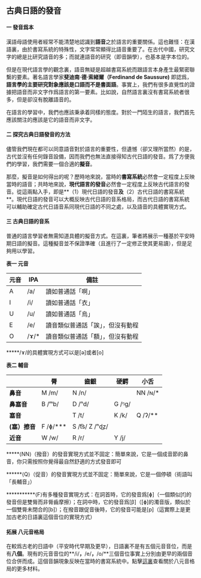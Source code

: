 ## 古典日語的發音



#### 一	發音爲本

漢語母語使用者經常不能清楚地認識到**語音**之於語言的重要關係。這也難怪：在漢語裏，由於書寫系統的特殊性，文字常常顯得比語音重要了。在古代中國，研究文字的總是比研究語音的多；而就連語音的研究（即音韻學），也基本是字本位的。

但是在現代語言學的觀念裏，語音無疑是超越書寫系統而跟語言本身產生最緊密聯繫的要素。著名語言學家**斐迪南·德·索緒爾（Ferdinand de Saussure)** 即認爲，**語言學的主要研究對象應該是口語而不是書面語**。事實上，我們有很多直覺性的證據把語音而非文字作爲語言的第一要素。比如說，自然語言裏沒有書寫系統者很多，但是卻沒有脫離語音的。

在語言的學習中，我們也應該秉承着同樣的態度。對於一門陌生的語言，我們首先應該關注的應該是它的語音而非文字。



#### 二	探究古典日語發音的方法

儘管我們現在都可以同意語音對於語言的重要性，但遺憾（卻又理所當然）的是，古代並沒有任何錄音設備，因而我們也無法直接得知古代日語的發音。爲了方便我們的學習，我們需要一個合適的**擬音**。

那麼，擬音是如何得出的呢？歷時地來說，當時的**書寫系統**必然會一定程度上反映當時的語音；共時地來說，**現代語言的發音**必然會一定程度上反映古代語言的發音。從這兩點入手，即是**（1）現代日語的發音**及**（2）古代日語的書寫系統**。現代日語的發音可以大概反映古代日語的音系格局，而古代日語的書寫系統可以輔助確定古代日語音系同現代日語的不同之處，以及語音的具體實現方式。



#### 三	古典日語的音系

普通的語言學習者無需知道具體的擬音方式。在這裏，筆者將展示一種基於平安時期日語的擬音。這種擬音並不保證準確（且進行了一定修正使其更易讀），但是足夠用以學習。



**表一	元音**

| 元音 | IPA  | 備註                             |
| ---- | ---- | -------------------------------- |
| A    | /a/  | 讀如普通話「啊」                 |
| I    | /i/  | 讀如普通話「衣」                 |
| U    | /u/  | 讀如普通話「烏」                 |
| E    | /e/  | 讀音類似普通話「誒」，但沒有動程 |
| O    | /ɤ/* | 讀音類似普通話「額」，但沒有動程 |

*****/ɤ/的具體實現方式可以是[ə]或者[o]



**表二	輔音**

|               | 脣       | 齒齦            | 硬齶   | 小舌    |
| ------------- | -------- | --------------- | ------ | ------- |
| **鼻音**      | M /m/    | N /n/           |        | NN /ɴ/* |
| **鼻塞音**    | B /ᵐb/   | D /ⁿd/          | G /ᵑg/ |         |
| **塞音**      |          | T /t/           | K /k/  | Q /ʔ/** |
| **(塞）擦音** | F /ɸ/*** | S /t͡s/  Z /ⁿd͜z/ |        |         |
| **近音**      | W /w/    | R /r/           | Y /j/  |         |

*****⟨NN⟩（撥音）的發音實現方式並不固定：簡單來說，它是一個成音節的鼻音，你只需按照你覺得最自然舒適的方式發音即可

******⟨Q⟩（促音）的發音實現方式並不固定：簡單來說，它是一個停頓（術語叫「長輔音」）

***********⟨F⟩有多種發音實現方式：在詞首時，它的發音爲[ɸ]（一個類似[f]的發音但是雙脣而非脣齒摩擦）；在詞中時，它的發音爲[β]（[ɸ]的濁音版，類似於一個雙脣未閉合的[b]）；在撥音跟促音後時，它的發音可能是[p]（這實際上是更加古老的日語裏這個音位的實現方式）



#### 拓展	八元音格局

在較爲古老的日語中（平安時代早期及更早），日語裏不是有五個元音音位，而是有**八個**。現有的元音音位的**/i/**，**/e/**，**/o/**三個音位事實上分別由更早的兩個音位合併而成。這個音韻現象反映在當時的書寫系統中。點擊[這裏](https://zh.wikipedia.org/wiki/%E4%B8%8A%E4%BB%A3%E7%89%B9%E6%AE%8A%E5%81%87%E5%90%8D%E9%81%A3)查看關於八元音格局的更多材料。





